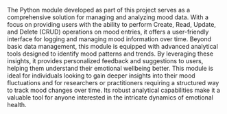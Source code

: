 The Python module developed as part of this project serves as a comprehensive solution for managing and analyzing mood data. With a focus on providing users with the ability to perform Create, Read, Update, and Delete (CRUD) operations on mood entries, it offers a user-friendly interface for logging and managing mood information over time. Beyond basic data management, this module is equipped with advanced analytical tools designed to identify mood patterns and trends. By leveraging these insights, it provides personalized feedback and suggestions to users, helping them understand their emotional wellbeing better. This module is ideal for individuals looking to gain deeper insights into their mood fluctuations and for researchers or practitioners requiring a structured way to track mood changes over time. Its robust analytical capabilities make it a valuable tool for anyone interested in the intricate dynamics of emotional health.